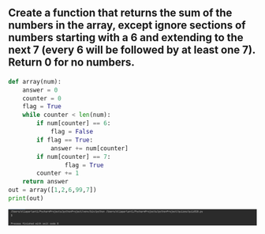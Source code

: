 ## Create a function that returns the sum of the numbers in the array, except ignore sections of numbers starting with a 6 and extending to the next 7 (every 6 will be followed by at least one 7). Return 0 for no numbers.
```.py
def array(num):
    answer = 0
    counter = 0
    flag = True
    while counter < len(num):
        if num[counter] == 6:
            flag = False
        if flag == True:
            answer += num[counter]
        if num[counter] == 7:
                flag = True
        counter += 1
    return answer
out = array([1,2,6,99,7])
print(out)
```
![](quiz_pic18.png)

